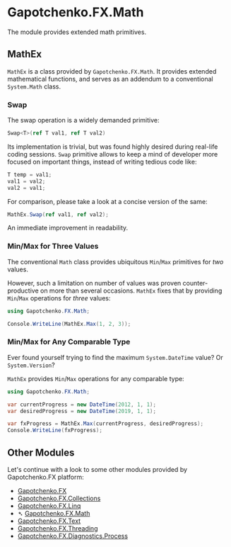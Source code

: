 ﻿# Gapotchenko.FX.Math

The module provides extended math primitives.

## MathEx

`MathEx` is a class provided by `Gapotchenko.FX.Math`.
It provides extended mathematical functions,
and serves as an addendum to a conventional `System.Math` class.

### Swap

The swap operation is a widely demanded primitive:

``` csharp
Swap<T>(ref T val1, ref T val2)
```

Its implementation is trivial, but was found highly desired during real-life coding sessions.
`Swap` primitive allows to keep a mind of developer more focused on important things,
instead of writing tedious code like:

``` csharp
T temp = val1;
val1 = val2;
val2 = val1;
```

For comparison, please take a look at a concise version of the same:

``` csharp
MathEx.Swap(ref val1, ref val2);
```

An immediate improvement in readability.

### Min/Max for Three Values

The conventional `Math` class provides ubiquitous `Min`/`Max` primitives for _two_ values.

However, such a limitation on number of values was proven counter-productive on more than several occasions.
`MathEx` fixes that by providing `Min`/`Max` operations for _three_ values:

``` csharp
using Gapotchenko.FX.Math;

Console.WriteLine(MathEx.Max(1, 2, 3));
```

### Min/Max for Any Comparable Type

Ever found yourself trying to find the maximum `System.DateTime` value? Or `System.Version`?

`MathEx` provides `Min`/`Max` operations for any comparable type:

``` csharp
using Gapotchenko.FX.Math;

var currentProgress = new DateTime(2012, 1, 1);
var desiredProgress = new DateTime(2019, 1, 1);

var fxProgress = MathEx.Max(currentProgress, desiredProgress);
Console.WriteLine(fxProgress);
```

## Other Modules

Let's continue with a look to some other modules provided by Gapotchenko.FX platform:

- [Gapotchenko.FX](../Gapotchenko.FX)
- [Gapotchenko.FX.Collections](../Gapotchenko.FX.Collections)
- [Gapotchenko.FX.Linq](../Gapotchenko.FX.Linq)
- &#x27B4; [Gapotchenko.FX.Math](../Gapotchenko.FX.Math)
- [Gapotchenko.FX.Text](../Gapotchenko.FX.Text)
- [Gapotchenko.FX.Threading](../Gapotchenko.FX.Threading)
- [Gapotchenko.FX.Diagnostics.Process](../Gapotchenko.FX.Diagnostics.Process)
